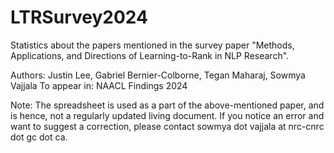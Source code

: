 # LTRSurvey2024
Statistics about the papers mentioned in the survey paper "Methods, Applications, and Directions  of Learning-to-Rank in NLP Research".

Authors: Justin Lee, Gabriel Bernier-Colborne, Tegan Maharaj, Sowmya Vajjala
To appear in: NAACL Findings 2024 

Note: The spreadsheet is used as a part of the above-mentioned paper, and is hence, not a regularly updated living document. If you notice an error and want to suggest a correction, please contact sowmya dot vajjala at nrc-cnrc dot gc dot ca. 
